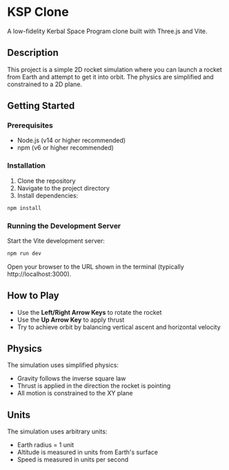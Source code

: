 # KSP Clone

A low-fidelity Kerbal Space Program clone built with Three.js and Vite.

## Description

This project is a simple 2D rocket simulation where you can launch a rocket from Earth and attempt to get it into orbit. The physics are simplified and constrained to a 2D plane.

## Getting Started

### Prerequisites

- Node.js (v14 or higher recommended)
- npm (v6 or higher recommended)

### Installation

1. Clone the repository
2. Navigate to the project directory
3. Install dependencies:

```bash
npm install
```

### Running the Development Server

Start the Vite development server:

```bash
npm run dev
```

Open your browser to the URL shown in the terminal (typically http://localhost:3000).

## How to Play

- Use the **Left/Right Arrow Keys** to rotate the rocket
- Use the **Up Arrow Key** to apply thrust
- Try to achieve orbit by balancing vertical ascent and horizontal velocity

## Physics

The simulation uses simplified physics:

- Gravity follows the inverse square law
- Thrust is applied in the direction the rocket is pointing
- All motion is constrained to the XY plane

## Units

The simulation uses arbitrary units:

- Earth radius = 1 unit
- Altitude is measured in units from Earth's surface
- Speed is measured in units per second
